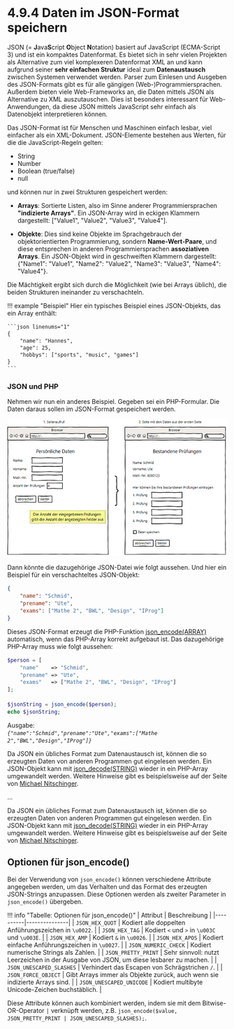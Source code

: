 # 4.9.4 Daten im JSON-Format speichern

JSON (= **J**ava**S**cript **O**bject **N**otation) basiert auf JavaScript (ECMA-Script 3) und ist ein kompaktes Datenformat. Es bietet sich in sehr vielen Projekten als Alternative zum viel komplexeren Datenformat XML an und kann aufgrund seiner **sehr einfachen Struktur** ideal zum **Datenaustausch** zwischen Systemen verwendet werden. Parser zum Einlesen und Ausgeben des JSON-Formats gibt es für alle gängigen (Web-)Programmiersprachen. Außerdem bieten viele Web-Frameworks an, die Daten mittels JSON als Alternative zu XML auszutauschen. Dies ist besonders interessant für Web-Anwendungen, da diese JSON mittels JavaScript sehr einfach als Datenobjekt interpretieren können.

Das JSON-Format ist für Menschen und Maschinen einfach lesbar, viel einfacher als ein XML-Dokument. JSON-Elemente bestehen aus Werten, für die die JavaScript-Regeln gelten:

- String
- Number
- Boolean (true/false)
- null

und können nur in zwei Strukturen gespeichert werden:

- **Arrays**: Sortierte Listen, also im Sinne anderer Programmiersprachen **"indizierte Arrays"**. Ein JSON-Array wird in eckigen Klammern dargestellt: ["Value1", "Value2", "Value3", "Value4"].

- **Objekte**: Dies sind keine Objekte im Sprachgebrauch der objektorientierten Programmierung, sondern **Name-Wert-Paare**, und diese entsprechen in anderen Programmiersprachen **assoziativen Arrays**. Ein JSON-Objekt wird in geschweiften Klammern dargestellt: {"Name1": "Value1", "Name2": "Value2", "Name3": "Value3", "Name4": "Value4"}.

Die Mächtigkeit ergibt sich durch die Möglichkeit (wie bei Arrays üblich), die beiden Strukturen ineinander zu verschachteln.

!!! example "Beispiel"
    Hier ein typisches Beispiel eines JSON-Objekts, das ein Array enthält:
    
    ```json linenums="1"
    {
        "name": "Hannes",
        "age": 25,
        "hobbys": ["sports", "music", "games"]
    }
    ```

### JSON und PHP

Nehmen wir nun ein anderes Beispiel. Gegeben sei ein PHP-Formular. Die Daten daraus sollen im JSON-Format gespeichert werden. 

![Beispielformular](media/Php2-json.png)

Dann könnte die dazugehörige JSON-Datei wie folgt aussehen. Und hier ein Beispiel für ein verschachteltes JSON-Objekt:

```json linenums="1"
{
    "name": "Schmid",
    "prename": "Ute",
    "exams": ["Mathe 2", "BWL", "Design", "IProg"]
}
```

Dieses JSON-Format erzeugt die PHP-Funktion [json_encode(ARRAY)](https://secure.php.net/manual/de/function.json-encode.php) automatisch, wenn das PHP-Array korrekt aufgebaut ist. Das dazugehörige PHP-Array muss wie folgt aussehen:

```php linenums="1"
$person = [
    "name"    => "Schmid", 
    "prename" => "Ute", 
    "exams"   => ["Mathe 2", "BWL", "Design", "IProg"]
];

$jsonString = json_encode($person);
echo $jsonString;
```

Ausgabe:<br>
*`{"name":"Schmid","prename":"Ute","exams":["Mathe 2","BWL","Design","IProg"]}`*

Da JSON ein übliches Format zum Datenaustausch ist, können die so erzeugten Daten von anderen Programmen gut eingelesen werden. Ein JSON-Objekt kann mit [json_decode(STRING)](https://secure.php.net/manual/en/function.json-decode.php) wieder in ein PHP-Array umgewandelt werden. Weitere Hinweise gibt es beispielsweise auf der Seite von [Michael Nitschinger](http://nitschinger.at/Handling-JSON-like-a-boss-in-PHP/).


...

Da JSON ein übliches Format zum Datenaustausch ist, können die so erzeugten Daten von anderen Programmen gut eingelesen werden. Ein JSON-Objekt kann mit [json_decode(STRING)](https://secure.php.net/manual/en/function.json-decode.php) wieder in ein PHP-Array umgewandelt werden. Weitere Hinweise gibt es beispielsweise auf der Seite von [Michael Nitschinger](http://nitschinger.at/Handling-JSON-like-a-boss-in-PHP/).

## Optionen für json_encode()

Bei der Verwendung von `json_encode()` können verschiedene Attribute angegeben werden, um das Verhalten und das Format des erzeugten JSON-Strings anzupassen. Diese Optionen werden als zweiter Parameter in `json_encode()` übergeben.

!!! info "Tabelle: Optionen für json_encode()"
    | Attribut | Beschreibung |
    |----------|---------------|
    | `JSON_HEX_QUOT` | Kodiert alle doppelten Anführungszeichen in `\u0022`. |
    | `JSON_HEX_TAG` | Kodiert `<` und `>` in `\u003C` und `\u003E`. |
    | `JSON_HEX_AMP` | Kodiert `&` in `\u0026`. |
    | `JSON_HEX_APOS` | Kodiert einfache Anführungszeichen in `\u0027`. |
    | `JSON_NUMERIC_CHECK` | Kodiert numerische Strings als Zahlen. |
    | `JSON_PRETTY_PRINT` | Sehr sinnvoll: nutzt Leerzeichen in der Ausgabe von JSON, um diese lesbarer zu machen. |
    | `JSON_UNESCAPED_SLASHES` | Verhindert das Escapen von Schrägstrichen `/`. |
    | `JSON_FORCE_OBJECT` | Gibt Arrays immer als Objekte zurück, auch wenn sie indizierte Arrays sind. |
    | `JSON_UNESCAPED_UNICODE` | Kodiert multibyte Unicode-Zeichen buchstäblich. |

Diese Attribute können auch kombiniert werden, indem sie mit dem Bitwise-OR-Operator `|` verknüpft werden, z.B. `json_encode($value, JSON_PRETTY_PRINT | JSON_UNESCAPED_SLASHES);`.
